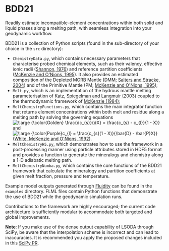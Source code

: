 # BDD21
Readily estimate incompatible-element concentrations within both solid and liquid phases along a melting path, with seamless integration into your geodynamic workflow.

BDD21 is a collection of Python scripts (found in the sub-directory of your choice in the `src` directory):
- `ChemistryData.py`, which contains necessary parameters that characterise probed chemical elements, such as their valency, effective ionic radii ([Shannon, 1976](https://scripts.iucr.org/cgi-bin/paper?a12967)) and reference partition coefficients ([McKenzie and O'Nions, 1995](https://academic.oup.com/petrology/article-abstract/36/1/133/1433534)). It also provides an estimated composition of the Depleted MORB Mantle (DMM; [Salters and Stracke, 2004](https://agupubs.onlinelibrary.wiley.com/doi/full/10.1029/2003GC000597)) and of the Primitive Mantle (PM; [McKenzie and O'Nions, 1995](https://academic.oup.com/petrology/article-abstract/36/1/133/1433534));
- `Melt.py`, which is an implementation of the hydrous mantle melting parameterisation of [Katz, Spiegelman and Langmuir (2003)](https://agupubs.onlinelibrary.wiley.com/doi/full/10.1029/2002GC000433) coupled to the thermodynamic framework of [McKenzie (1984)](https://academic.oup.com/petrology/article-abstract/25/3/713/1394279);
- `MeltChemistryFunctions.py`, which contains the main integrator function that returns element concentrations within both melt and residue along a melting path by solving the governing equations <img src="https://latex.codecogs.com/svg.latex?\bg_white&space;\large&space;{\color{Golden}&space;\frac{dc_{s}}{dX}&space;=&space;\frac{c_{s}&space;-&space;c_{l}}{1&space;-&space;X}}" title="\large {\color{Golden} \frac{dc_{s}}{dX} = \frac{c_{s} - c_{l}}{1 - X}}" /> and <img src="https://latex.codecogs.com/svg.latex?\bg_white&space;\large&space;{\color{Golden}c_{l}&space;=&space;\frac{c_{s}(1&space;-&space;X)}{\bar{D}&space;-&space;\bar{P}X}}" title="\large {\color{Purple}c_{l} = \frac{c_{s}(1 - X)}{\bar{D} - \bar{P}X}}" /> ([White, McKenzie and O'Nions, 1992](https://agupubs.onlinelibrary.wiley.com/doi/abs/10.1029/92JB01749)).
- `MeltChemistryH5.py`, which demonstrates how to use the framework in a post-processing manner using particle attributes stored in HDF5 format and provides a function to generate the mineralogy and chemistry along a 1-D adiabatic melting path.
- `MeltChemistryNumba.py`, which contains the core functions of the BDD21 framework that calculate the mineralogy and partition coefficients at given melt fraction, pressure and temperature.

Example model outputs generated through [Fluidity](https://github.com/FluidityProject/fluidity) can be found in the `examples` directory. FLML files contain Python functions that demonstrate the use of BDD21 while the geodynamic simulation runs.

Contributions to the framework are highly encouraged; the current code architecture is sufficiently modular to accommodate both targeted and global improvements.

**Note**: If you make use of the dense output capability of LSODA through SciPy, be aware that the interpolation scheme is incorrect and can lead to inaccuracies. It is recommended you apply the proposed changes included in this [SciPy PR](https://github.com/scipy/scipy/pull/14552).

